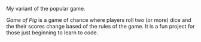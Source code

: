 My variant of the popular game.

*Game of Pig* is a game of chance where players roll two (or more) dice and the their scores change based of the rules of the game. It is a fun project for those just beginning to learn to code.